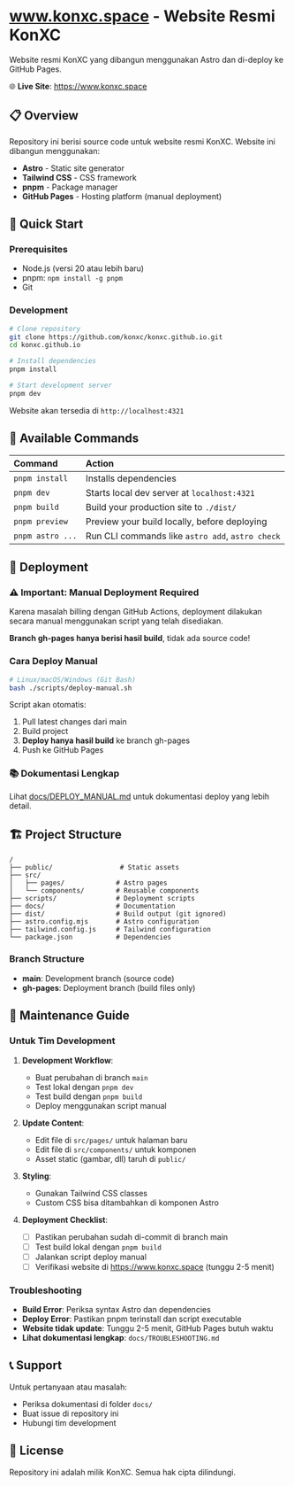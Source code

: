 # www.konxc.space - Website Resmi KonXC

Website resmi KonXC yang dibangun menggunakan Astro dan di-deploy ke GitHub Pages.

🌐 **Live Site**: https://www.konxc.space

## 📋 Overview

Repository ini berisi source code untuk website resmi KonXC. Website ini dibangun menggunakan:
- **Astro** - Static site generator
- **Tailwind CSS** - CSS framework
- **pnpm** - Package manager
- **GitHub Pages** - Hosting platform (manual deployment)

## 🚀 Quick Start

### Prerequisites
- Node.js (versi 20 atau lebih baru)
- pnpm: `npm install -g pnpm`
- Git

### Development
```bash
# Clone repository
git clone https://github.com/konxc/konxc.github.io.git
cd konxc.github.io

# Install dependencies
pnpm install

# Start development server
pnpm dev
```

Website akan tersedia di `http://localhost:4321`

## 🧞 Available Commands

| Command                | Action                                           |
| :--------------------- | :----------------------------------------------- |
| `pnpm install`         | Installs dependencies                            |
| `pnpm dev`             | Starts local dev server at `localhost:4321`      |
| `pnpm build`           | Build your production site to `./dist/`          |
| `pnpm preview`         | Preview your build locally, before deploying     |
| `pnpm astro ...`       | Run CLI commands like `astro add`, `astro check` |

## 🚀 Deployment

### ⚠️ Important: Manual Deployment Required

Karena masalah billing dengan GitHub Actions, deployment dilakukan secara manual menggunakan script yang telah disediakan.

**Branch gh-pages hanya berisi hasil build**, tidak ada source code!

### Cara Deploy Manual

```bash
# Linux/macOS/Windows (Git Bash)
bash ./scripts/deploy-manual.sh
```

Script akan otomatis:
1. Pull latest changes dari main
2. Build project
3. **Deploy hanya hasil build** ke branch gh-pages
4. Push ke GitHub Pages

### 📚 Dokumentasi Lengkap
Lihat [docs/DEPLOY_MANUAL.md](./docs/DEPLOY_MANUAL.md) untuk dokumentasi deploy yang lebih detail.

## 🏗️ Project Structure

```
/
├── public/                 # Static assets
├── src/
│   ├── pages/             # Astro pages
│   └── components/        # Reusable components
├── scripts/               # Deployment scripts
├── docs/                  # Documentation
├── dist/                  # Build output (git ignored)
├── astro.config.mjs       # Astro configuration
├── tailwind.config.js     # Tailwind configuration
└── package.json           # Dependencies
```

### Branch Structure
- **main**: Development branch (source code)
- **gh-pages**: Deployment branch (build files only)

## 🔧 Maintenance Guide

### Untuk Tim Development

1. **Development Workflow**:
   - Buat perubahan di branch `main`
   - Test lokal dengan `pnpm dev`
   - Test build dengan `pnpm build`
   - Deploy menggunakan script manual

2. **Update Content**:
   - Edit file di `src/pages/` untuk halaman baru
   - Edit file di `src/components/` untuk komponen
   - Asset static (gambar, dll) taruh di `public/`

3. **Styling**:
   - Gunakan Tailwind CSS classes
   - Custom CSS bisa ditambahkan di komponen Astro

4. **Deployment Checklist**:
   - [ ] Pastikan perubahan sudah di-commit di branch main
   - [ ] Test build lokal dengan `pnpm build`
   - [ ] Jalankan script deploy manual
   - [ ] Verifikasi website di https://www.konxc.space (tunggu 2-5 menit)

### Troubleshooting

- **Build Error**: Periksa syntax Astro dan dependencies
- **Deploy Error**: Pastikan pnpm terinstall dan script executable
- **Website tidak update**: Tunggu 2-5 menit, GitHub Pages butuh waktu
- **Lihat dokumentasi lengkap**: `docs/TROUBLESHOOTING.md`

## 📞 Support

Untuk pertanyaan atau masalah:
- Periksa dokumentasi di folder `docs/`
- Buat issue di repository ini
- Hubungi tim development

## 📄 License

Repository ini adalah milik KonXC. Semua hak cipta dilindungi.